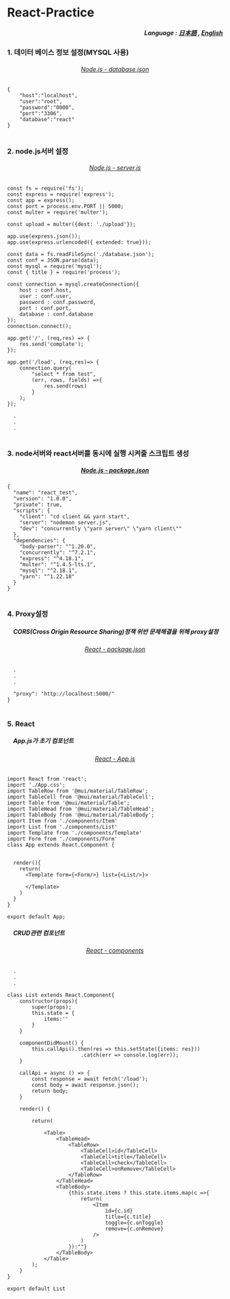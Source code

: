 # React-Practice

<div align="right">
  <h5>
    Language : 
    <a href="JP.md">日本語</a> 
      ,
    <a href="US.md">English</a> 
  </h5>
</div>
 
<h3>1. 데이터 베이스 정보 설정(MYSQL 사용)</h3>
<div align="center">
    <h6>
        <a href="database.json">
            Node.js - database.json
        </a>
    </h6>
</div>

```
{
    "host":"localhost",
    "user":"root",
    "password":"0000",
    "port":"3306",
    "database":"react"
}
```

#

<h3>2. node.js서버 설정</h3>
<div align="center">
    <h6>
        <a href="server.js">
            Node.js - server.js
        </a>
    </h6>
</div>

```
const fs = require('fs');
const express = require('express');
const app = express();
const port = process.env.PORT || 5000;
const multer = require('multer');

const upload = multer({dest: './upload'});

app.use(express.json());
app.use(express.urlencoded({ extended: true}));

const data = fs.readFileSync('./database.json');
const conf = JSON.parse(data);
const mysql = require('mysql');
const { title } = require('process');

const connection = mysql.createConnection({
    host : conf.host,
    user : conf.user,
    password : conf.password,
    port : conf.port,
    database : conf.database 
});
connection.connect();

app.get('/', (req,res) => {
    res.send('complate');
});

app.get('/load', (req,res)=> {
    connection.query(
        "select * from test",
        (err, rows, fields) =>{
            res.send(rows)
        }
    );
});

  .
  .
  .

```

#

<h3>3. node서버와 react서버를 동시에 실행 시켜줄 스크립트 생성</h3>
<div align="center">
    <h5>
        <a href="package.json">
            Node.js - package.json
        </a>
    </h5>
</div>

```
{
  "name": "react_test",
  "version": "1.0.0",
  "private": true,
  "scripts": {
    "client": "cd client && yarn start",
    "server": "nodemon server.js",
    "dev": "concurrently \"yarn server\" \"yarn client\""
  },
  "dependencies": {
    "body-parser": "^1.20.0",
    "concurrently": "^7.2.1",
    "express": "^4.18.1",
    "multer": "^1.4.5-lts.1",
    "mysql": "^2.18.1",
    "yarn": "^1.22.18"
  }
}
```

#

<h3>4. Proxy설정</h3>

<h5>　CORS(Cross Origin Resource Sharing)정책 위반 문제해결을 위해 proxy설정</h5>
<div align="center">
    <h6>
        <a href="client/package.json">
            React - package.json
        </a>
    </h6>
</div>

```
  .
  .
  .

  "proxy": "http://localhost:5000/"
}
```

#

<h3>5. React</h3>

<h5>　App.js가 초기 컴포넌트</h5>

<div align="center">
    <h6>
        <a href="client/src/App.js">
            React - App.js
        </a>
    </h6>
</div>

```
import React from 'react';
import './App.css';
import TableRow from '@mui/material/TableRow';
import TableCell from '@mui/material/TableCell';
import Table from '@mui/material/Table';
import TableHead from '@mui/material/TableHead';
import TableBody from '@mui/material/TableBody';
import Item from './components/Item'
import List from './components/List'
import Template from './components/Template'
import Form from './components/Form'
class App extends React.Component {
  

  render(){
    return(
      <Template form={<Form/>} list={<List/>}>

      </Template>
    )
  }
}

export default App;
```

<h5>　CRUD관련 컴포넌트</h5>

<div align="center">
    <h6>
        <a href="client/src/components">
            React - components
        </a>
    </h6>
</div>

```
  .
  .
  .

class List extends React.Component{
    constructor(props){
        super(props);
        this.state = {
            items:''
        }
    }

    componentDidMount() {
        this.callApi().then(res => this.setState({items: res}))
                        .catch(err => console.log(err));
    }

    callApi = async () => {
        const response = await fetch('/load');
        const body = await response.json();
        return body;
    }

    render() {

        return(
            
            <Table>
                <TableHead>
                    <TableRow>
                        <TableCell>id</TableCell>
                        <TableCell>title</TableCell>
                        <TableCell>check</TableCell>
                        <TableCell>onRemove</TableCell>
                    </TableRow>
                </TableHead>
                <TableBody>
                    {this.state.items ? this.state.items.map(c =>{
                        return(
                            <Item
                                id={c.id}
                                title={c.title}
                                toggle={c.onToggle}
                                remove={c.onRemove}
                            />
                        )
                    }):""}
                </TableBody>
            </Table>
        );
    }
}

export default List
```
